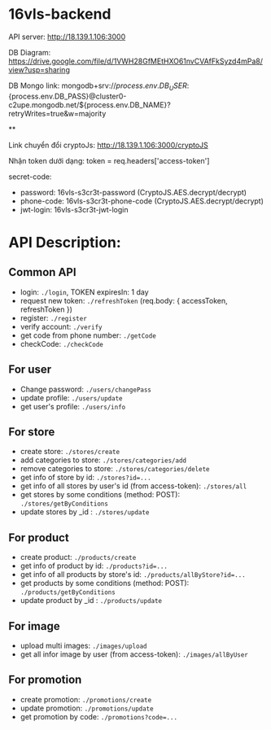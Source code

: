 # 16vls-backend
API server:
http://18.139.1.106:3000

DB Diagram:
https://drive.google.com/file/d/1VWH28GfMEtHXO61nvCVAfFkSyzd4mPa8/view?usp=sharing

DB Mongo link: 
mongodb+srv://${process.env.DB_USER}:${process.env.DB_PASS}@cluster0-c2upe.mongodb.net/${process.env.DB_NAME}?retryWrites=true&w=majority

**

Link chuyển đổi cryptoJs: 
http://18.139.1.106:3000/cryptoJS

Nhận token dưới dạng: token  = req.headers['access-token']

secret-code:
 + password: 16vls-s3cr3t-password (CryptoJS.AES.decrypt/decrypt)
 + phone-code: 16vls-s3cr3t-phone-code (CryptoJS.AES.decrypt/decrypt)
 + jwt-login: 16vls-s3cr3t-jwt-login


# API Description:

## Common API
 + login: `./login`, TOKEN expiresIn: 1 day
 + request new token: `./refreshToken` (req.body: { accessToken, refreshToken })
 + register: `./register`
 + verify account: `./verify`
 + get code from phone number: `./getCode`
 + checkCode: `./checkCode`

## For user
 + Change password: `./users/changePass`
 + update profile: `./users/update`
 + get user's profile: `./users/info`

## For store
 + create store: `./stores/create`
 + add categories to store: `./stores/categories/add`
 + remove categories to store: `./stores/categories/delete`
 + get info of store by id: `./stores?id=...`
 + get info of all stores by user's id (from access-token): `./stores/all`
 + get stores by some conditions (method: POST): `./stores/getByConditions`
 + update stores by _id : `./stores/update`


## For product
 + create product: `./products/create`
 + get info of product by id: `./products?id=...`
 + get info of all products by store's id: `./products/allByStore?id=...`
 + get products by some conditions (method: POST): `./products/getByConditions`
 + update product by _id : `./products/update`

## For image
 + upload multi images: `./images/upload`
 + get all infor image by user (from access-token): `./images/allByUser`
 
 ## For promotion
 + create promotion: `./promotions/create`
 + update promotion: `./promotions/update`
 + get promotion by code: `./promotions?code=...`
